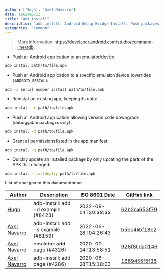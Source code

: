 ```yaml
---
author: ['Hugh', 'Axel Navarro']
date: 1662316713
title: "adb install"
description: "adb install, Android Debug Bridge Install: Push packages to an Android emulator instance or connected Android devices."
categories: "common"
---
```

> More information: <https://developer.android.com/studio/command-line/adb>.

- Push an Android application to an emulator/device:

```bash
adb install path/to/file.apk
```

- Push an Android application to a specific emulator/device (overrides `$ANDROID_SERIAL`):

```bash
adb -s serial_number install path/to/file.apk
```

- Reinstall an existing app, keeping its data:

```bash
adb install -r path/to/file.apk
```

- Push an Android application allowing version code downgrade (debuggable packages only):

```bash
adb install -d path/to/file.apk
```

- Grant all permissions listed in the app manifest:

```bash
adb install -g path/to/file.apk
```

- Quickly update an installed package by only updating the parts of the APK that changed:

```bash
adb install --fastdeploy path/to/file.apk
```
List of changes to this documentation


Author | Description | ISO 8601 Date | GitHub link
------|-----|-----|-----
[Hugh](mailto:52786639+HUGHNew@users.noreply.github.com) | adb-install: add -d example (#8423) | 2022-09-04T20:38:33 | [62b2ca653f79](https://github.com/tldr-pages/tldr/commit/62b2ca653f79efa6c22ed7b906c6dd2e79f69c0a)
[Axel Navarro](mailto:navarroaxel@gmail.com) | adb-install: add -s example (#8159) | 2022-06-28T04:26:43 | [b5bc4bbf18c2](https://github.com/tldr-pages/tldr/commit/b5bc4bbf18c27db96bcdb9e565c046d562b0d32e)
[Axel Navarro](mailto:navarroaxel@gmail.com) | emulator: add page (#4326) | 2020-09-14T13:58:51 | [928f80da0146](https://github.com/tldr-pages/tldr/commit/928f80da01467fdc4e1d73a589be277d54c50ccf)
[Axel Navarro](mailto:navarroaxel@gmail.com) | adb-install: add page (#4286) | 2020-08-28T15:18:03 | [1669465f5f36](https://github.com/tldr-pages/tldr/commit/1669465f5f36ff5e3a8854f4765c35943c6ba8c6)

